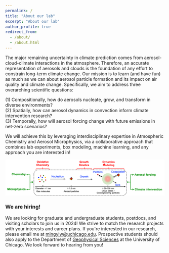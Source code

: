 ```yaml
---
permalink: /
title: "About our lab"
excerpt: "About our lab"
author_profile: true
redirect_from: 
  - /about/
  - /about.html
---
```


The major remaining uncertainty in climate prediction comes from aerosol-cloud-climate interactions in the atmosphere. Therefore, an accurate representation of aerosols and clouds is the foundation of any effort to constrain long-term climate change. Our mission is to learn (and have fun) as much as we can about aerosol particle formation and its impact on air quality and climate change. Specifically, we aim to address three overarching scientific questions: 

(1) Compositionally, how do aerosols nucleate, grow, and transform in diverse environments?  
(2) Spatially, how can aerosol dynamics in convection inform climate intervention research?  
(3) Temporally, how will aerosol forcing change with future emissions in net-zero scenarios?  

We will achieve this by leveraging interdisciplinary expertise in Atmospheric Chemistry and Aerosol Microphysics, via a collaborative approach that combines lab experiments, box modeling, machine learning, and any approach you are interested in!

<p align="center">
  <img src="/images/research/overview.png" alt="overview" width="800"/>
</p>

### We are hiring!
We are looking for graduate and undergraduate students, postdocs, and visiting scholars to join us in 2024! We strive to match the research projects with your interests and career plans. If you're interested in our research, please email me at [mingyiw@uchicago.edu](mailto:mingyiw@uchicago.edu). Prospective students should also apply to the Department of [Geophysical Sciences](https://geosci.uchicago.edu/prospective_students/) at the University of Chicago. We look forward to hearing from you!




